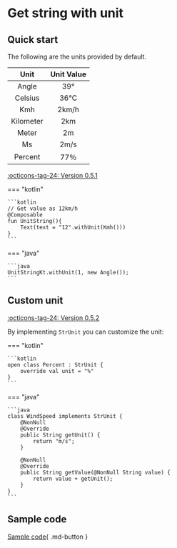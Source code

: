 # Get string with unit

## Quick start

The following are the units provided by default.

|   Unit    | Unit Value |
| :-------: | :--------: |
|   Angle   |    39°     |
|  Celsius  |    36℃     |
|    Kmh    |   2km/h    |
| Kilometer |    2km     |
|   Meter   |     2m     |
|    Ms     |    2m/s    |
|  Percent  |    77％    |

[:octicons-tag-24: Version 0.5.1](https://sakurajimamaii.github.io/AVE-DOC/version/tools/#051)

=== "kotlin"

    ```kotlin
    // Get value as 12km/h
    @Composable
    fun UnitString(){
        Text(text = "12".withUnit(Kmh()))
    }
    ```

=== "java"

    ```java
    UnitStringKt.withUnit(1, new Angle());
    ```

## Custom unit

[:octicons-tag-24: Version 0.5.2](https://sakurajimamaii.github.io/AVE-DOC/version/tools/#052)

By implementing `StrUnit` you can customize the unit:

=== "kotlin"

    ```kotlin
    open class Percent : StrUnit {
        override val unit = "%"
    }
    ```

=== "java"


    ```java
    class WindSpeed implements StrUnit {
        @NonNull
        @Override
        public String getUnit() {
            return "m/s";
        }

        @NonNull
        @Override
        public String getValue(@NonNull String value) {
            return value + getUnit();
        }
    }
    ```

## Sample code

[Sample code](https://github.com/SakurajimaMaii/Android-Vast-Extension/blob/develop/app-compose/src/main/kotlin/com/ave/vastgui/appcompose/example/text/UnitString.kt){ .md-button }
